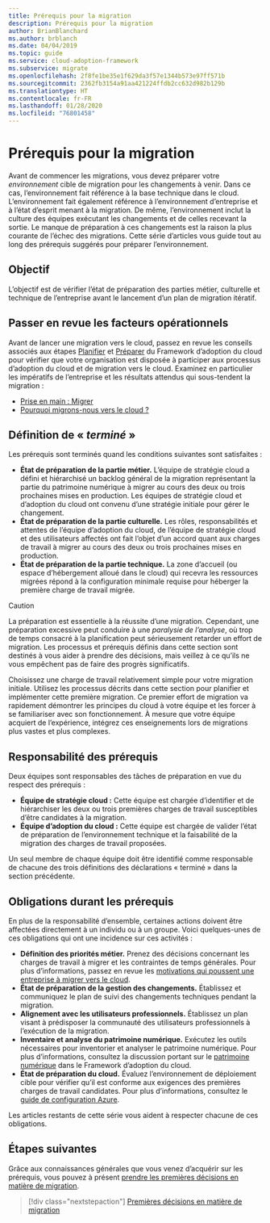 ```yaml
---
title: Prérequis pour la migration
description: Prérequis pour la migration
author: BrianBlanchard
ms.author: brblanch
ms.date: 04/04/2019
ms.topic: guide
ms.service: cloud-adoption-framework
ms.subservice: migrate
ms.openlocfilehash: 2f8fe1be35e1f629da3f57e1344b573e97ff571b
ms.sourcegitcommit: 2362fb3154a91aa421224ffdb2cc632d982b129b
ms.translationtype: HT
ms.contentlocale: fr-FR
ms.lasthandoff: 01/28/2020
ms.locfileid: "76801458"
---
```

# <a name="prerequisites-for-migration"></a>Prérequis pour la migration

Avant de commencer les migrations, vous devez préparer votre _environnement_ cible de migration pour les changements à venir. Dans ce cas, l’environnement fait référence à la base technique dans le cloud. L’environnement fait également référence à l’environnement d’entreprise et à l’état d’esprit menant à la migration. De même, l’environnement inclut la culture des équipes exécutant les changements et de celles recevant la sortie. Le manque de préparation à ces changements est la raison la plus courante de l’échec des migrations. Cette série d’articles vous guide tout au long des prérequis suggérés pour préparer l’environnement.

## <a name="objective"></a>Objectif

L’objectif est de vérifier l’état de préparation des parties métier, culturelle et technique de l’entreprise avant le lancement d’un plan de migration itératif.

## <a name="review-business-drivers"></a>Passer en revue les facteurs opérationnels

Avant de lancer une migration vers le cloud, passez en revue les conseils associés aux étapes [Planifier](../../../strategy/index.md) et [Préparer](../../../ready/index.md) du Framework d’adoption du cloud pour vérifier que votre organisation est disposée à participer aux processus d’adoption du cloud et de migration vers le cloud. Examinez en particulier les impératifs de l’entreprise et les résultats attendus qui sous-tendent la migration :

- [Prise en main : Migrer](../../../getting-started/migrate.md)
- [Pourquoi migrons-nous vers le cloud ?](../../../strategy/motivations.md)

## <a name="definition-of-done"></a>Définition de « *terminé* »

Les prérequis sont terminés quand les conditions suivantes sont satisfaites :

- **État de préparation de la partie métier.** L’équipe de stratégie cloud a défini et hiérarchisé un backlog général de la migration représentant la partie du patrimoine numérique à migrer au cours des deux ou trois prochaines mises en production. Les équipes de stratégie cloud et d’adoption du cloud ont convenu d’une stratégie initiale pour gérer le changement.
- **État de préparation de la partie culturelle.** Les rôles, responsabilités et attentes de l’équipe d’adoption du cloud, de l’équipe de stratégie cloud et des utilisateurs affectés ont fait l’objet d’un accord quant aux charges de travail à migrer au cours des deux ou trois prochaines mises en production.
- **État de préparation de la partie technique.** La zone d’accueil (ou espace d’hébergement alloué dans le cloud) qui recevra les ressources migrées répond à la configuration minimale requise pour héberger la première charge de travail migrée.

> [!CAUTION]
> La préparation est essentielle à la réussite d’une migration. Cependant, une préparation excessive peut conduire à une *paralysie de l’analyse*, où trop de temps consacré à la planification peut sérieusement retarder un effort de migration. Les processus et prérequis définis dans cette section sont destinés à vous aider à prendre des décisions, mais veillez à ce qu’ils ne vous empêchent pas de faire des progrès significatifs.
>
> Choisissez une charge de travail relativement simple pour votre migration initiale. Utilisez les processus décrits dans cette section pour planifier et implémenter cette première migration. Ce premier effort de migration va rapidement démontrer les principes du cloud à votre équipe et les forcer à se familiariser avec son fonctionnement. À mesure que votre équipe acquiert de l’expérience, intégrez ces enseignements lors de migrations plus vastes et plus complexes.

## <a name="accountability-during-prerequisites"></a>Responsabilité des prérequis

Deux équipes sont responsables des tâches de préparation en vue du respect des prérequis :

- **Équipe de stratégie cloud :** Cette équipe est chargée d’identifier et de hiérarchiser les deux ou trois premières charges de travail susceptibles d’être candidates à la migration.
- **Équipe d’adoption du cloud :** Cette équipe est chargée de valider l’état de préparation de l’environnement technique et la faisabilité de la migration des charges de travail proposées.

Un seul membre de chaque équipe doit être identifié comme responsable de chacune des trois définitions des déclarations « terminé » dans la section précédente.

## <a name="responsibilities-during-prerequisites"></a>Obligations durant les prérequis

En plus de la responsabilité d’ensemble, certaines actions doivent être affectées directement à un individu ou à un groupe. Voici quelques-unes de ces obligations qui ont une incidence sur ces activités :

- **Définition des priorités métier.** Prenez des décisions concernant les charges de travail à migrer et les contraintes de temps générales. Pour plus d’informations, passez en revue les [motivations qui poussent une entreprise à migrer vers le cloud](../../../strategy/motivations.md).
- **État de préparation de la gestion des changements.** Établissez et communiquez le plan de suivi des changements techniques pendant la migration.
- **Alignement avec les utilisateurs professionnels.** Établissez un plan visant à prédisposer la communauté des utilisateurs professionnels à l’exécution de la migration.
- **Inventaire et analyse du patrimoine numérique.** Exécutez les outils nécessaires pour inventorier et analyser le patrimoine numérique. Pour plus d’informations, consultez la discussion portant sur le [patrimoine numérique](../../../digital-estate/index.md) dans le Framework d’adoption du cloud.
- **État de préparation du cloud.** Évaluez l’environnement de déploiement cible pour vérifier qu’il est conforme aux exigences des premières charges de travail candidates. Pour plus d’informations, consultez le [guide de configuration Azure](../../../ready/azure-setup-guide/index.md).

Les articles restants de cette série vous aident à respecter chacune de ces obligations.

## <a name="next-steps"></a>Étapes suivantes

Grâce aux connaissances générales que vous venez d’acquérir sur les prérequis, vous pouvez à présent [prendre les premières décisions en matière de migration](./decisions.md).

> [!div class="nextstepaction"]
> [Premières décisions en matière de migration](./decisions.md)

